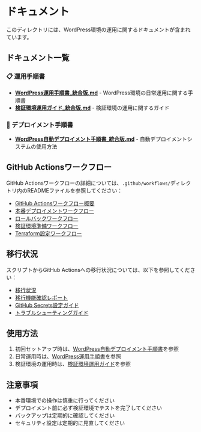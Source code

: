 # ドキュメント

このディレクトリには、WordPress環境の運用に関するドキュメントが含まれています。

## ドキュメント一覧

### 📋 運用手順書
- **[WordPress運用手順書_統合版.md](./WordPress運用手順書_統合版.md)** - WordPress環境の日常運用に関する手順書
- **[検証環境運用ガイド_統合版.md](./検証環境運用ガイド_統合版.md)** - 検証環境の運用に関するガイド

### 🚀 デプロイメント手順書
- **[WordPress自動デプロイメント手順書_統合版.md](./WordPress自動デプロイメント手順書_統合版.md)** - 自動デプロイメントシステムの使用方法

## GitHub Actionsワークフロー

GitHub Actionsワークフローの詳細については、`.github/workflows/`ディレクトリ内のREADMEファイルを参照してください：

- [GitHub Actionsワークフロー概要](../.github/workflows/README.md)
- [本番デプロイメントワークフロー](../.github/workflows/README-deploy-to-production.md)
- [ロールバックワークフロー](../.github/workflows/README-rollback.md)
- [検証環境準備ワークフロー](../.github/workflows/README-prepare-validation.md)
- [Terraform設定ワークフロー](../.github/workflows/README-terraform-config.md)

## 移行状況

スクリプトからGitHub Actionsへの移行状況については、以下を参照してください：

- [移行状況](../.github/MIGRATION_STATUS.md)
- [移行機能確認レポート](../.github/MIGRATION_VERIFICATION_REPORT.md)
- [GitHub Secrets設定ガイド](../.github/GITHUB_SECRETS_SETUP.md)
- [トラブルシューティングガイド](../.github/WORKFLOW_TROUBLESHOOTING.md)

## 使用方法

1. 初回セットアップ時は、[WordPress自動デプロイメント手順書](./WordPress自動デプロイメント手順書_統合版.md)を参照
2. 日常運用時は、[WordPress運用手順書](./WordPress運用手順書_統合版.md)を参照
3. 検証環境の運用時は、[検証環境運用ガイド](./検証環境運用ガイド_統合版.md)を参照

## 注意事項

- 本番環境での操作は慎重に行ってください
- デプロイメント前に必ず検証環境でテストを完了してください
- バックアップは定期的に確認してください
- セキュリティ設定は定期的に見直してください
